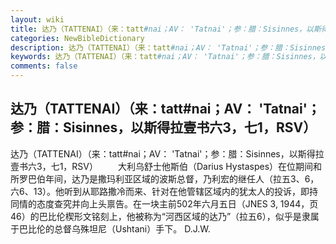 ```yaml
---
layout: wiki
title: 达乃（TATTENAI）（来：tatt#nai；AV： 'Tatnai'；参：腊：Sisinnes，以斯得拉壹书六3，七1，RSV）
categories: NewBibleDictionary
description: 达乃（TATTENAI）（来：tatt#nai；AV： 'Tatnai'；参：腊：Sisinnes，以斯得拉壹书六3，七1，RSV）
keywords: 达乃（TATTENAI）（来：tatt#nai；AV： 'Tatnai'；参：腊：Sisinnes，以斯得拉壹书六3，七1，RSV）
comments: false
---
```


## 达乃（TATTENAI）（来：tatt#nai；AV： 'Tatnai'；参：腊：Sisinnes，以斯得拉壹书六3，七1，RSV）



达乃（TATTENAI）（来：tatt#nai；AV： 'Tatnai'；参：腊：Sisinnes，以斯得拉壹书六3，七1，RSV）
　　大利乌舒士他斯伯（Darius Hystaspes）在位期间和所罗巴伯年间，达乃是撒玛利亚区域的波斯总督，乃利宏的继任人（拉五3、6，六6、13）。他听到从耶路撒冷而来、针对在他管辖区域内的犹太人的投诉，即持同情的态度查究并向上头禀告。在一块主前502年六月五日（JNES
3, 1944，页46）的巴比伦楔形文铭刻上，他被称为“河西区域的达乃”（拉五6），似乎是隶属于巴比伦的总督乌殊坦尼（Ushtani）手下。
D.J.W.




